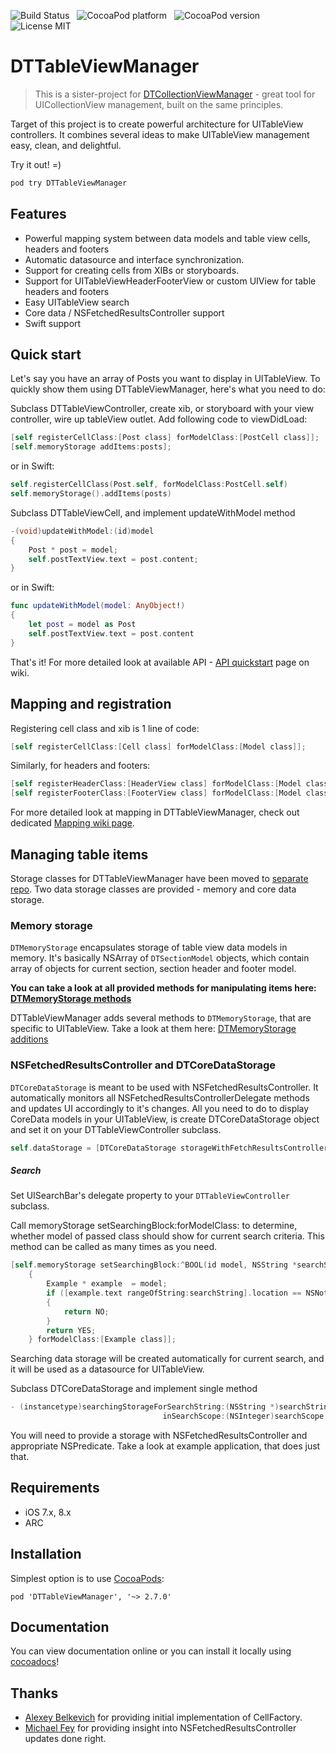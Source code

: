 ![Build Status](https://travis-ci.org/DenHeadless/DTTableViewManager.png?branch=master) &nbsp;
![CocoaPod platform](https://cocoapod-badges.herokuapp.com/p/DTTableViewManager/badge.png) &nbsp; 
![CocoaPod version](https://cocoapod-badges.herokuapp.com/v/DTTableViewManager/badge.png) &nbsp; 
![License MIT](https://go-shields.herokuapp.com/license-MIT-blue.png)

DTTableViewManager
================
> This is a sister-project for [DTCollectionViewManager](https://github.com/DenHeadless/DTCollectionViewManager) - great tool for UICollectionView management, built on the same principles.

Target of this project is to create powerful architecture for UITableView сontrollers. It combines several ideas to make UITableView management easy, clean, and delightful. 

Try it out! =)

```bash
pod try DTTableViewManager
```

## Features

* Powerful mapping system between data models and table view cells, headers and footers
* Automatic datasource and interface synchronization.
* Support for creating cells from XIBs or storyboards.
* Support for UITableViewHeaderFooterView or custom UIView for table headers and footers
* Easy UITableView search 
* Core data / NSFetchedResultsController support
* Swift support

## Quick start

Let's say you have an array of Posts you want to display in UITableView. To quickly show them using DTTableViewManager, here's what you need to do:

Subclass DTTableViewController, create xib, or storyboard with your view controller, wire up tableView outlet. Add following code to viewDidLoad:

```objective-c
[self registerCellClass:[Post class] forModelClass:[PostCell class]];
[self.memoryStorage addItems:posts];
```
or in Swift:
```swift
self.registerCellClass(Post.self, forModelClass:PostCell.self)
self.memoryStorage().addItems(posts)
```

Subclass DTTableViewCell, and implement updateWithModel method
```objective-c
-(void)updateWithModel:(id)model
{
    Post * post = model;
    self.postTextView.text = post.content;
}
```
or in Swift:
```swift
func updateWithModel(model: AnyObject!)
{
    let post = model as Post
    self.postTextView.text = post.content
}
```

That's it! For more detailed look at available API - [API quickstart](https://github.com/DenHeadless/DTTableViewManager/wiki/API-quickstart) page on wiki.

## Mapping and registration

Registering cell class and xib is 1 line of code:

```objective-c
[self registerCellClass:[Cell class] forModelClass:[Model class]];
```
Similarly, for headers and footers:

```objective-c
[self registerHeaderClass:[HeaderView class] forModelClass:[Model class]];
[self registerFooterClass:[FooterView class] forModelClass:[Model class]];
```

For more detailed look at mapping in DTTableViewManager, check out dedicated [Mapping wiki page](https://github.com/DenHeadless/DTTableViewManager/wiki/Mapping).

## Managing table items

Storage classes for DTTableViewManager have been moved to [separate repo](https://github.com/DenHeadless/DTModelStorage). Two data storage classes are provided - memory and core data storage. 

### Memory storage

`DTMemoryStorage` encapsulates storage of table view data models in memory. It's basically NSArray of `DTSectionModel` objects, which contain array of objects for current section, section header and footer model.

**You can take a look at all provided methods for manipulating items here: [DTMemoryStorage methods](https://github.com/DenHeadless/DTModelStorage/blob/master/README.md#adding-items)**

DTTableViewManager adds several methods to `DTMemoryStorage`, that are specific to UITableView. Take a look at them here: [DTMemoryStorage additions](https://github.com/DenHeadless/DTTableViewManager/wiki/DTMemoryStorage-additions)

### NSFetchedResultsController and DTCoreDataStorage

`DTCoreDataStorage` is meant to be used with NSFetchedResultsController. It automatically monitors all NSFetchedResultsControllerDelegate methods and updates UI accordingly to it's changes. All you need to do to display CoreData models in your UITableView, is create DTCoreDataStorage object and set it on your DTTableViewController subclass.

```objective-c
self.dataStorage = [DTCoreDataStorage storageWithFetchResultsController:controller];
```

##### Search
	
Set UISearchBar's delegate property to your `DTTableViewController` subclass. 	

Call memoryStorage setSearchingBlock:forModelClass: to determine, whether model of passed class should show for current search criteria. This method can be called as many times as you need.
```objective-c
[self.memoryStorage setSearchingBlock:^BOOL(id model, NSString *searchString, NSInteger searchScope, DTSectionModel *section) 
	{
        Example * example  = model;
        if ([example.text rangeOfString:searchString].location == NSNotFound)
        {
            return NO;
        }
        return YES;
    } forModelClass:[Example class]];
```

Searching data storage will be created automatically for current search, and it will be used as a datasource for UITableView.

Subclass DTCoreDataStorage and implement single method 
```objective-c
- (instancetype)searchingStorageForSearchString:(NSString *)searchString
                                  inSearchScope:(NSInteger)searchScope;
```	

You will need to provide a storage with NSFetchedResultsController and appropriate NSPredicate. Take a look at example application, that does just that.

## Requirements

* iOS 7.x, 8.x
* ARC
        
## Installation

Simplest option is to use [CocoaPods](http://www.cocoapods.org):

	pod 'DTTableViewManager', '~> 2.7.0'

## Documentation

You can view documentation online or you can install it locally using [cocoadocs](http://cocoadocs.org/docsets/DTTableViewManager)!

## Thanks

* [Alexey Belkevich](https://github.com/belkevich) for providing initial implementation of CellFactory.
* [Michael Fey](https://github.com/MrRooni) for providing insight into NSFetchedResultsController updates done right. 

